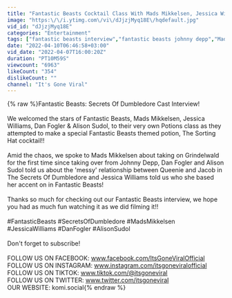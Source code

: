 ```yaml
---
title: "Fantastic Beasts Cocktail Class With Mads Mikkelsen, Jessica Williams, Dan Fogler & Alison Sudol!"
image: "https:\/\/i.ytimg.com\/vi\/dJjzjMyq18E\/hqdefault.jpg"
vid_id: "dJjzjMyq18E"
categories: "Entertainment"
tags: ["fantastic beasts interview","fantastic beasts johnny depp","Mads Mikkelsen Grindelwald"]
date: "2022-04-10T06:46:58+03:00"
vid_date: "2022-04-07T16:00:20Z"
duration: "PT10M59S"
viewcount: "6963"
likeCount: "354"
dislikeCount: ""
channel: "It's Gone Viral"
---
```

{% raw %}Fantastic Beasts: Secrets Of Dumbledore Cast Interview! <br /><br />We welcomed the stars of Fantastic Beasts, Mads Mikkelsen, Jessica Williams, Dan Fogler &amp; Alison Sudol, to their very own Potions class as they attempted to make a special Fantastic Beasts themed potion, The Sorting Hat cocktail!! <br /><br />Amid the chaos, we spoke to Mads Mikkelsen about taking on Grindelwald for the first time since taking over from Johnny Depp, Dan Fogler and Alison Sudol told us about the 'messy' relationship between Queenie and Jacob in The Secrets Of Dumbledore and Jessica Williams told us who she based her accent on in Fantastic Beasts! <br /><br />Thanks so much for checking out our Fantastic Beasts interview, we hope you had as much fun watching it as we did filming it!!<br /><br />#FantasticBeasts #SecretsOfDumbledore #MadsMikkelsen #JessicaWilliams #DanFogler #AlisonSudol <br /><br />Don't forget to subscribe!<br /><br />FOLLOW US ON FACEBOOK: www.facebook.com/ItsGoneViralOfficial<br />FOLLOW US ON INSTAGRAM: www.instagram.com/itsgoneviralofficial<br />FOLLOW US ON TIKTOK: www.tiktok.com/@itsgoneviral<br />FOLLOW US ON TWITTER: www.twitter.com/itsgoneviraI<br />OUR WEBSITE: komi.social{% endraw %}
